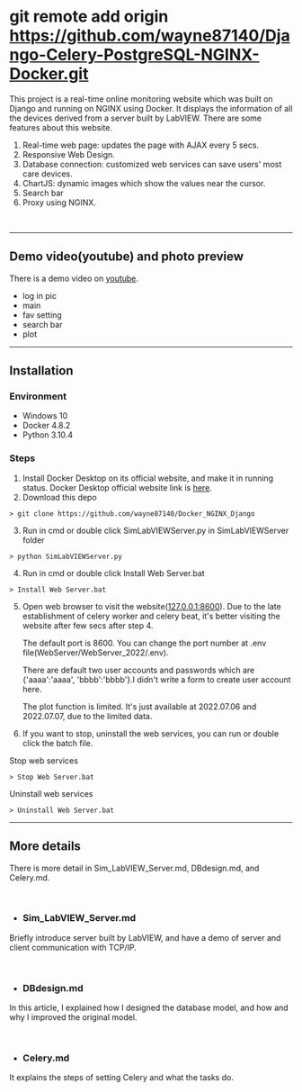 # git remote add origin https://github.com/wayne87140/Django-Celery-PostgreSQL-NGINX-Docker.git

This project is a real-time online monitoring website which was built on Django and running on NGINX using Docker. It displays the information of all the devices derived from a server built by LabVIEW. There are some features about this website.

1. Real-time web page: updates the page with AJAX every 5 secs.
2. Responsive Web Design.
3. Database connection: customized web services can save users' most care devices.
4. ChartJS: dynamic images which show the values near the cursor.
5. Search bar
6. Proxy using NGINX.

<br>

---
## Demo video(youtube) and photo preview
There is a demo video on <a href='https://youtu.be/M3OLgtNlyEE'>youtube</a>.

* log in pic
* main
* fav setting
* search bar
* plot


---
## Installation

### Environment
* Windows 10
* Docker 4.8.2
* Python 3.10.4

### Steps
1. Install Docker Desktop on its official website, and make it in running status. 
Docker Desktop official website link is <a href='https://www.docker.com/products/docker-desktop/'>here</a>.
2. Download this depo

`> git clone https://github.com/wayne87140/Docker_NGINX_Django `

3. Run in cmd or double click SimLabVIEWServer.py in SimLabVIEWServer folder

`> python SimLabVIEWServer.py`

4. Run in cmd or double click Install Web Server.bat

`> Install Web Server.bat`

5. Open web browser to visit the website(<a href='127.0.0.1:8600'>127.0.0.1:8600</a>). Due to the late establishment of celery worker and celery beat, it's better visiting the website after few secs after step 4.

    The default port is 8600. You can change the port number at .env file(WebServer/WebServer_2022/.env).

    There are default two user accounts and passwords which are {'aaaa':'aaaa', 'bbbb':'bbbb'}.I didn't write a form to create user account here.

    The plot function is limited. It's just available at 2022.07.06 and 2022.07.07, due to the limited data.

6. If you want to stop, uninstall the web services, you can run or double click the batch file.

Stop web services

`> Stop Web Server.bat`

Uninstall web services

`> Uninstall Web Server.bat`


---
## More details
There is more detail in Sim_LabVIEW_Server.md, DBdesign.md, and Celery.md.

<br>

- ### Sim_LabVIEW_Server.md

Briefly introduce server built by LabVIEW, and have a demo of server and client communication with TCP/IP.

<br>

- ### DBdesign.md

In this article, I explained how I designed the database model, and how and why I improved the original model.


<br>

- ### Celery.md
It explains the steps of setting Celery and what the tasks do.

